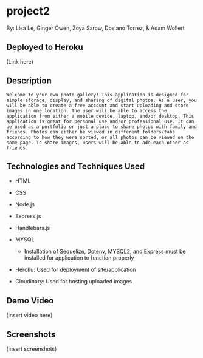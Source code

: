 # project2

By: Lisa Le, Ginger Owen, Zoya Sarow, Dosiano Torrez, & Adam Wollert

## Deployed to Heroku

(Link here)

## Description

    Welcome to your own photo gallery! This application is designed for simple storage, display, and sharing of digital photos. As a user, you will be able to create a free account and start uploading and store images in one location. The user will be able to access the application from either a mobile device, laptop, and/or desktop. This application is great for personal use and/or professional use. It can be used as a portfolio or just a place to share photos with family and friends. Photos can either be viewed in different folders/tabs according to how they were sorted, or all photos can be viewed on the same page. To share images, users will be able to add each other as friends.

## Technologies and Techniques Used

- HTML
- CSS
- Node.js
- Express.js
- Handlebars.js
- MYSQL

  - Installation of Sequelize, Dotenv, MYSQL2, and Express must be installed for application to function properly

- Heroku: Used for deployment of site/application
- Cloudinary: Used for hosting uploaded images

## Demo Video

(insert video here)

## Screenshots

(insert screenshots)
